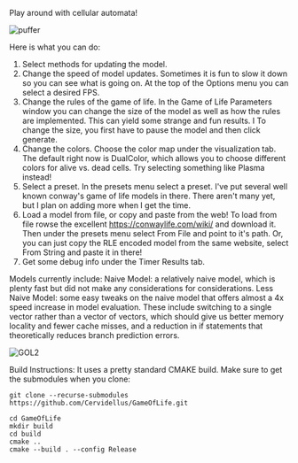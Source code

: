 Play around with cellular automata!

![puffer](https://github.com/user-attachments/assets/d98d4233-5967-4553-8693-14cc39affcbf)

Here is what you can do:

1. Select methods for updating the model.
2. Change the speed of model updates.
  Sometimes it is fun to slow it down so you can see what is going on.
  At the top of the Options menu you can select a desired FPS.
3. Change the rules of the game of life.
   In the Game of Life Parameters window you can change the size of the model as well as how the rules are implemented.
   This can yield some strange and fun results. I
   To change the size, you first have to pause the model and then click generate.
4. Change the colors.
   Choose the color map under the visualization tab.
   The default right now is DualColor, which allows you to choose different colors for alive vs. dead cells.
   Try selecting something like Plasma instead!
5. Select a preset.
   In the presets menu select a preset.
   I've put several well known conway's game of life models in there.
   There aren't many yet, but I plan on adding more when I get the time.
6. Load a model from file, or copy and paste from the web!
   To load from file rowse the excellent https://conwaylife.com/wiki/ and download it.
   Then under the presets menu select From File and point to it's path.
   Or, you can just copy the RLE encoded model from the same website, select From String and paste it in there!
7. Get some debug info under the Timer Results tab.

Models currently include:
Naive Model: a relatively naive model, which is plenty fast but did not make any considerations for considerations. 
Less Naive Model: some easy tweaks on the naive model that offers almost a 4x speed increase in model evaluation.
These include switching to a single vector rather than a vector of vectors, which should give us better memory locality and fewer cache misses,
and a reduction in if statements that theoretically reduces branch prediction errors.

![GOL2](https://github.com/user-attachments/assets/698e2586-0422-4bf2-a8f5-eef92775ae54)

Build Instructions:
It uses a pretty standard CMAKE build.
Make sure to get the submodules when you clone:
```
git clone --recurse-submodules https://github.com/Cervidellus/GameOfLife.git

cd GameOfLife
mkdir build 
cd build
cmake ..
cmake --build . --config Release
```

   
  





